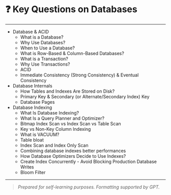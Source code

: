# ❓ Key Questions on Databases

---

- Database & ACID
  - What is a Database?  
  - Why Use Databases?  
  - When to Use a Database?  
  - What is Row-Based & Column-Based Databases?
  - What is a Transaction?
  - Why Use Transactions?
  - ACID
  - Immediate Consistency (Strong Consistency) & Eventual Consistency
- Database Internals
  - How Tables and Indexes Are Stored on Disk?
  - Primary Key & Secondary (or Alternate/Secondary Index) Key
  - Database Pages
- Database Indexing
  - What Is Database Indexing?
  - What Is a Query Planner and Optimizer?
  - Bitmap Index Scan vs Index Scan vs Table Scan
  - Key vs Non-Key Column Indexing
  - What is VACUUM?
  - Table bloat
  - Index Scan and Index Only Scan
  - Combining database indexes better performances
  - How Database Optimizers Decide to Use Indexes?
  - Create Index Concurrently - Avoid Blocking Production Database Writes
  - Bloom Filter
---

> _Prepared for self-learning purposes. Formatting supported by GPT._
